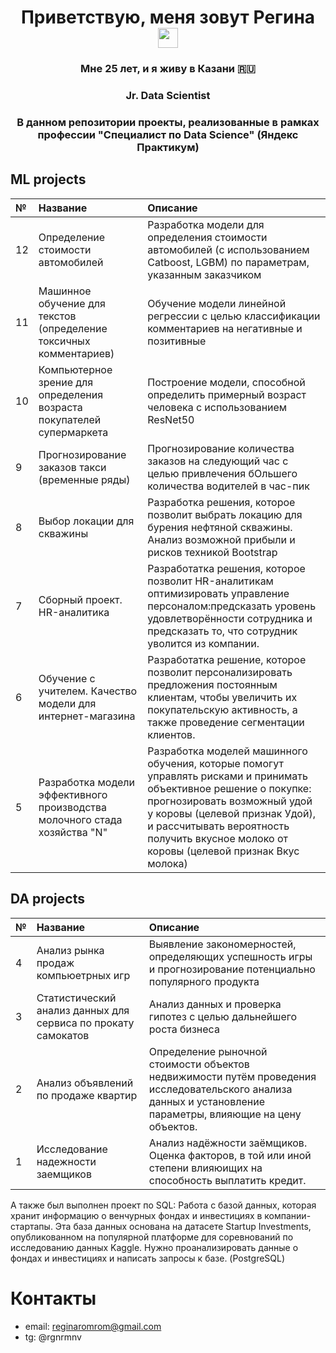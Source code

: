 <h1 align="center"> Приветствую, меня зовут <a>Регина</a> 
<img src="https://github.com/blackcater/blackcater/raw/main/images/Hi.gif" height="32"/></h1>
<h3 align="center"> Мне 25 лет, и я живу в Казани 🇷🇺 </h3>
<h3 align="center"> Jr. Data Scientist</h3>
<h3 align="center"> В данном репозитории проекты, реализованные в рамках профессии "Специалист по Data Science" (Яндекс Практикум)</h3>

## ML projects
|№| Название | Описание | 
|:---|:-------------------|:----------------------------------------------------------|
|12  |Определение стоимости автомобилей| Разработка модели для определения стоимости автомобилей (с использованием Catboost, LGBM) по параметрам, указанным заказчиком|
|11  |Машинное обучение для текстов (определение токсичных комментариев)|Обучение модели линейной регрессии с целью классификации комментариев на негативные и позитивные|
|10  |Компьютерное зрение для определения возраста покупателей супермаркета|Построение модели, способной определить примерный возраст человека с использованием ResNet50|
|9  |Прогнозирование заказов такси (временные ряды) |Прогнозирование количества заказов на следующий час с целью привлечения бОльшего количества водителей в час-пик|
|8  |Выбор локации для скважины|Разработка решения, которое позволит выбрать локацию для бурения нефтяной скважины. Анализ возможной прибыли и рисков техникой Bootstrap|
|7  |Сборный проект. HR-аналитика| Разработатка решения, которое позволит HR-аналитикам оптимизировать управление персоналом:предсказать уровень удовлетворённости сотрудника и предсказать то, что сотрудник уволится из компании.|
|6  |Обучение с учителем. Качество модели для интернет-магазина|Разработатка решение, которое позволит персонализировать предложения постоянным клиентам, чтобы увеличить их покупательскую активность, а также проведение сегментации клиентов.|
|5   |Разработка модели эффективного производства молочного стада хозяйства "N"|Разработка моделей машинного обучения, которые помогут управлять рисками и принимать объективное решение о покупке: прогнозировать возможный удой у коровы (целевой признак Удой), и рассчитывать вероятность получить вкусное молоко от коровы (целевой признак Вкус молока)|

## DA projects
|№| Название | Описание | 
|:---|:-------------------|:----------------------------------------------------------|
|4   |Анализ рынка продаж компьюетрных игр|Выявление закономерностей, определяющих успешность игры и прогнозирование потенциально популярного продукта|
|3   |Статистический анализ данных для сервиса по прокату самокатов|Анализ данных и проверка гипотез с целью дальнейшего роста бизнеса|
|2   |Анализ объявлений по продаже квартир| Определение рыночной стоимости объектов недвижимости путём проведения исследовательского анализа данных и установление параметры, влияющие на цену объектов.|
|1   |Исследование надежности заемщиков|Анализ надёжности заёмщиков. Оценка факторов, в той или иной степени влияюищих на способность выплатить кредит.|


А также был выполнен проект по SQL: Работа с базой данных, которая хранит информацию о венчурных фондах и инвестициях в компании-стартапы. Эта база данных основана на датасете Startup Investments, опубликованном на популярной платформе для соревнований по исследованию данных Kaggle. 
Нужно проанализировать данные о фондах и инвестициях и написать запросы к базе. (PostgreSQL)


# Контакты

- email: reginaromrom@gmail.com
- tg: @rgnrmnv


